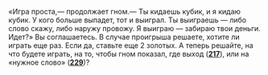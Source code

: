 «Игра проста,— продолжает гном.— Ты кидаешь кубик, и я кидаю кубик. У кого больше выпадет, тот и выиграл. Ты выиграешь — либо слово скажу, либо наружу провожу. Я выиграю — забираю твои деньги. Идет?» Вы соглашаетесь. В случае проигрыша решаете, хотите ли играть еще раз. Если да, ставьте еще 2 золотых. А теперь решайте, на что будете играть, на то, чтобы гном показал, где выход ([**217**](#n_217)), или на «нужное слово» ([**229**](#n_229))?

